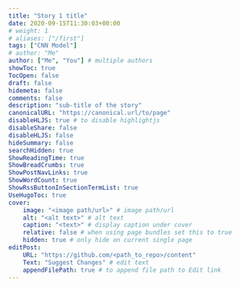 ```yaml
---
title: "Story 1 title"
date: 2020-09-15T11:30:03+00:00
# weight: 1
# aliases: ["/first"]
tags: ["CNN Model"]
# author: "Me"
author: ["Me", "You"] # multiple authors
showToc: true
TocOpen: false
draft: false
hidemeta: false
comments: false
description: "sub-title of the story"
canonicalURL: "https://canonical.url/to/page"
disableHLJS: true # to disable highlightjs
disableShare: false
disableHLJS: false
hideSummary: false
searchHidden: true
ShowReadingTime: true
ShowBreadCrumbs: true
ShowPostNavLinks: true
ShowWordCount: true
ShowRssButtonInSectionTermList: true
UseHugoToc: true
cover:
    image: "<image path/url>" # image path/url
    alt: "<alt text>" # alt text
    caption: "<text>" # display caption under cover
    relative: false # when using page bundles set this to true
    hidden: true # only hide on current single page
editPost:
    URL: "https://github.com/<path_to_repo>/content"
    Text: "Suggest Changes" # edit text
    appendFilePath: true # to append file path to Edit link
---
```

